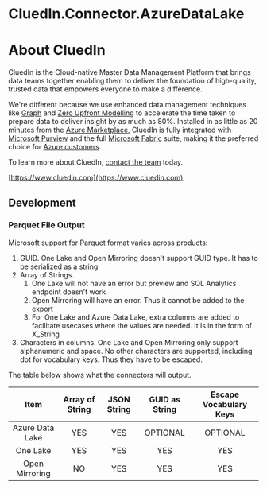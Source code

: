 # CluedIn.Connector.AzureDataLake

# About CluedIn
CluedIn is the Cloud-native Master Data Management Platform that brings data teams together enabling them to deliver the foundation of high-quality, trusted data that empowers everyone to make a difference. 

We're different because we use enhanced data management techniques like [Graph](https://www.cluedin.com/graph-versus-relational-databases-which-is-best) and [Zero Upfront Modelling](https://www.cluedin.com/upfront-versus-dynamic-data-modelling) to accelerate the time taken to prepare data to deliver insight by as much as 80%. Installed in as little as 20 minutes from the [Azure Marketplace](https://azuremarketplace.microsoft.com/en-gb/marketplace/apps/cluedin.azure_cluedin?tab=Overview), CluedIn is fully integrated with [Microsoft Purview](https://www.cluedin.com/product/microsoft-purview-mdm-integration?hsCtaTracking=461021ab-7a38-41a3-93dd-cfe2325dfd35%7Cb835efc0-e9b7-4385-a1b6-75cb7632527b) and the full [Microsoft Fabric](https://www.cluedin.com/microsoft-fabric) suite, making it the preferred choice for [Azure customers](https://www.cluedin.com/microsoft-intelligent-data-platform). 

To learn more about CluedIn, [contact the team](https://www.cluedin.com/discovery-call) today.

[https://www.cluedin.com](https://www.cluedin.com)


## Development

### Parquet File Output

Microsoft support for Parquet format varies across products:
1. GUID. One Lake and Open Mirroring doesn't support GUID type. It has to be serialized as a string
1. Array of Strings. 
   1. One Lake will not have an error but preview and SQL Analytics endpoint doesn't work
   1. Open Mirroring will have an error. Thus it cannot be added to the export
   1. For One Lake and Azure Data Lake, extra columns are added to facilitate usecases where the values are needed. It is in the form of X_String
1. Characters in columns. One Lake and Open Mirroring only support alphanumeric and space. No other characters are supported, including dot for vocabulary keys.
Thus they have to be escaped.

The table below shows what the connectors will output.

|       Item      | Array of String | JSON String | GUID as String | Escape Vocabulary Keys |
|:---------------:|:---------------:|:-----------:|:--------------:|:----------------------:|
| Azure Data Lake |       YES       |     YES     |    OPTIONAL    |        OPTIONAL        |
|     One Lake    |       YES       |     YES     |       YES      |           YES          |
|  Open Mirroring |        NO       |     YES     |       YES      |           YES          |